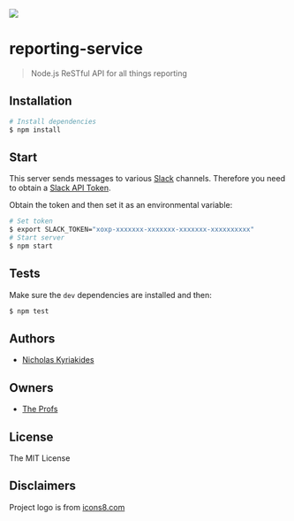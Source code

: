 ![][logo]

# reporting-service
> Node.js ReSTful API for all things reporting

## Installation

```bash
# Install dependencies
$ npm install
```

## Start

This server sends messages to various [Slack][slack] channels. Therefore you
need to obtain a [Slack API Token][slack-token].

Obtain the token and then set it as an environmental variable:

```bash
# Set token
$ export SLACK_TOKEN="xoxp-xxxxxxx-xxxxxxx-xxxxxxx-xxxxxxxxxx"
# Start server
$ npm start
```

## Tests

Make sure the `dev` dependencies are installed and then:

```bash
$ npm test
```

## Authors

- [Nicholas Kyriakides][nicholaswmin]

## Owners

- [The Profs][TheProfs]

## License

The MIT License

## Disclaimers

Project logo is from [icons8.com][icons-8]

[logo]: https://png.icons8.com/nolan/96/000000/report-card.png
[slack]: https://slack.com/
[slack-token]: https://api.slack.com/tokens
[nicholaswmin]: https://github.com/nicholaswmin
[TheProfs]: https://github.com/TheProfs
[icons-8]: https://icons8.com/
